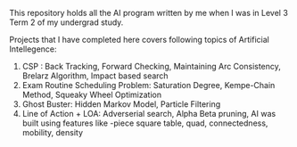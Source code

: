 This repository holds all the AI program written by me when I was in Level 3 Term 2 of my undergrad study.

Projects that I have completed here covers following topics of Artificial Intellegence:
 
1. CSP : Back Tracking, Forward Checking, Maintaining Arc Consistency, Brelarz Algorithm, Impact based search
2. Exam Routine Scheduling Problem: Saturation Degree, Kempe-Chain Method, Squeaky Wheel Optimization
3. Ghost Buster: Hidden Markov Model, Particle Filtering
4. Line of Action + LOA: Adverserial search, Alpha Beta pruning, AI was built using features like -piece square table, quad, connectedness, mobility, density
